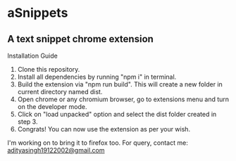 # aSnippets
## A text snippet chrome extension

Installation Guide
1. Clone this repository.
2. Install all dependencies by running "npm i" in terminal.
3. Build the extension via "npm run build". This will create a new folder in current directory named dist.
4. Open chrome or any chromium browser, go to extensions menu and turn on the developer mode.
5. Click on "load unpacked" option and select the dist folder created in step 3.
6. Congrats! You can now use the extension as per your wish.

I'm working on to bring it to firefox too. 
For query, contact me: adityasingh19122002@gmail.com


